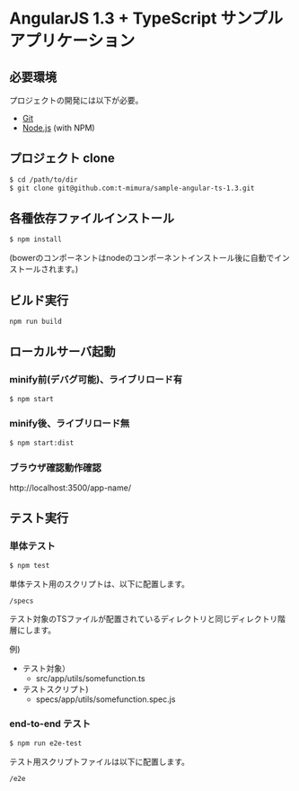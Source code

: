 # AngularJS 1.3 + TypeScript サンプルアプリケーション

## 必要環境
プロジェクトの開発には以下が必要。

* [Git](http://git-scm.com/)
* [Node.js](http://nodejs.org/) (with NPM)

## プロジェクト clone

```bash
$ cd /path/to/dir
$ git clone git@github.com:t-mimura/sample-angular-ts-1.3.git
```

## 各種依存ファイルインストール

```bash
$ npm install
```
(bowerのコンポーネントはnodeのコンポーネントインストール後に自動でインストールされます。)

## ビルド実行
```bash
npm run build
```

## ローカルサーバ起動
### minify前(デバグ可能)、ライブリロード有
```bash
$ npm start
```

### minify後、ライブリロード無
```bash
$ npm start:dist
```

### ブラウザ確認動作確認
http://localhost:3500/app-name/

## テスト実行
### 単体テスト
```bash
$ npm test
```

単体テスト用のスクリプトは、以下に配置します。

`/specs`

テスト対象のTSファイルが配置されているディレクトリと同じディレクトリ階層にします。

例)
* テスト対象）
    * src/app/utils/somefunction.ts
* テストスクリプト)
    * specs/app/utils/somefunction.spec.js

### end-to-end テスト
```bash
$ npm run e2e-test
```

テスト用スクリプトファイルは以下に配置します。

`/e2e`
